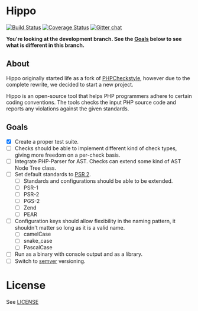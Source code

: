 # Hippo

[![Build Status](https://travis-ci.org/HippoPHP/Hippo.svg)](https://travis-ci.org/HippoPHP/Hippo)
[![Coverage Status](https://coveralls.io/repos/HippoPHP/Hippo/badge.png)](https://coveralls.io/r/HippoPHP/Hippo)
[![Gitter chat](https://badges.gitter.im/hippophp.png)](https://gitter.im/hippophp)

**You're looking at the development branch. See the [Goals](#goals) below to see what is different in this branch.**

## About

Hippo originally started life as a fork of [PHPCheckstyle](https://github.com/phpcheckstyle/phpcheckstyle), however due to the complete rewrite, we decided to start a new project.

Hippo is an open-source tool that helps PHP programmers adhere to certain coding conventions. The tools checks the input PHP source code and reports any violations against the given standards.

## Goals

- [x] Create a proper test suite.
- [ ] Checks should be able to implement different kind of check types, giving more freedom on a per-check basis.
- [ ] Integrate PHP-Parser for AST. Checks can extend some kind of AST Node Tree class.
- [ ] Set default standards to [PSR 2](http://www.php-fig.org/psr/psr-2/).
    - [ ] Standards and configurations should be able to be extended.
    - [ ] PSR-1
    - [ ] PSR-2
    - [ ] PGS-2
    - [ ] Zend
    - [ ] PEAR
- [ ] Configuration keys should allow flexibility in the naming pattern, it shouldn't matter so long as it is a valid name.
    - [ ] camelCase
    - [ ] snake_case
    - [ ] PascalCase
- [ ] Run as a binary with console output and as a library.
- [ ] Switch to [semver](http://semver.org) versioning.

# License
See [LICENSE](/LICENSE.txt)
